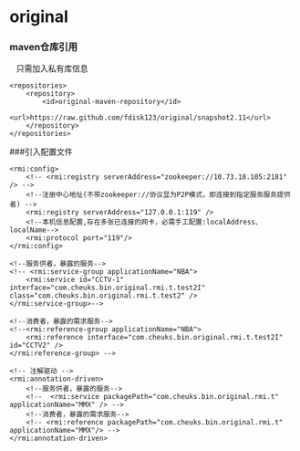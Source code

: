 # original
### maven仓库引用
    只需加入私有库信息

	<repositories>
		<repository>
			<id>original-maven-repository</id>
			<url>https://raw.github.com/fdisk123/original/snapshot2.11</url>
		</repository>
	</repositories>

###引入配置文件
<?xml version="1.0" encoding="UTF-8"?>
<beans xmlns="http://www.springframework.org/schema/beans" xmlns:xsi="http://www.w3.org/2001/XMLSchema-instance" xmlns:rmi="http://cheuks.bin.com/schema/rmi" xsi:schemaLocation="http://www.springframework.org/schema/beans
	http://www.springframework.org/schema/beans/spring-beans.xsd
	http://cheuks.bin.com/schema/rmi
	http://cheuks.bin.com/schema/rmi.xsd
	">
	<bean id="abcdef" class="com.cheuks.bin.original.cache.DefaultCacheSerialize" />

	<rmi:config>
		<!-- <rmi:registry serverAddress="zookeeper://10.73.18.105:2181" /> -->
		<!--注册中心地址(不带zookeeper://协议显为P2P模式，即连接到指定服务服务提供者) -->
		<rmi:registry serverAddress="127.0.0.1:119" />
		<!--本机信息配置,存在多张已连接的网卡，必需手工配置:localAddress、localName-->
		<rmi:protocol port="119"/>
	</rmi:config>

	<!--服务供者，暴露的服务--> 
	<!-- <rmi:service-group applicationName="NBA"> 
		<rmi:service id="CCTV-1" interface="com.cheuks.bin.original.rmi.t.test2I" class="com.cheuks.bin.original.rmi.t.test2" /> 
	</rmi:service-group>--> 
	
	<!--消费者，暴露的需求服务--> 
	<!--<rmi:reference-group applicationName="NBA">
		<rmi:reference interface="com.cheuks.bin.original.rmi.t.test2I" id="CCTV2" /> 
	</rmi:reference-group> -->

	<!-- 注解驱动 -->
	<rmi:annotation-driven>
		<!--服务供者，暴露的服务--> 
		<!--  <rmi:service packagePath="com.cheuks.bin.original.rmi.t" applicationName="MMX" /> -->
		<!--消费者，暴露的需求服务--> 
		<!-- <rmi:reference packagePath="com.cheuks.bin.original.rmi.t" applicationName="MMX"/> -->
	</rmi:annotation-driven>

</beans>	